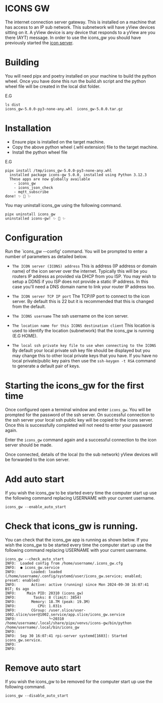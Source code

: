 # ICONS GW
The internet connection server gateway. This is installed on a machine that has access to an IP sub network. This subnetwork will have yView devices sitting on it. A yView device is any device that responds to a yView are you there (AYT) message. In order to use the icons_gw you should have previously started the [icon server](https://github.com/pjaos/icons).


# Building
You will need pipx and poetry installed on your machine to build the python wheel. Once you have done this run the build.sh script and the python wheel file will be created in the local dist folder.

E.G

```
ls dist
icons_gw-5.0.0-py3-none-any.whl  icons_gw-5.0.0.tar.gz
```

# Installation
- Ensure pipx is installed on the target machine.
- Copy the above python wheel (.whl extension) file to the target machine.
- Install the python wheel file

E.G

```
pipx install /tmp/icons_gw-5.0.0-py3-none-any.whl
  installed package icons-gw 5.0.0, installed using Python 3.12.3
  These apps are now globally available
    - icons_gw
    - icons_json_check
    - mqtt_subscribe
done! ✨ 🌟 ✨
```

  You may uninstall icons_gw using the following command.

```
pipx uninstall icons_gw
uninstalled icons-gw! ✨ 🌟 ✨
```

# Configuration
Run the `icons_gw --config' command. You will be prompted to enter a number of parameters as detailed below.

- `The ICON server (ICONS) address`
This is address (IP address or domain name) of the icon server over the internet. Typically this will be you routers IP address as provided via DHCP from you ISP. You may wish to setup a DDNS if you ISP does not provide a static IP address. In this case you'll need a DNS domain name to link your router IP address too.

- `The ICON server TCP IP port`
The TCP/IP port to connect to the icon server. By default this is 22 but it is recommended that this is changed from the default.

- `The ICONS username`
The ssh username on the icon server.

- `The location name for this ICONS destination client`
This location is used to identify the location (subnetwork) that the icons_gw is running (E.G HOME).

- `The local ssh private key file to use when connecting to the ICONS`
By default your local private ssh key file should be displayed but you may change this to other local private keys that you have. If you have no local private/public key pairs then use the `ssh-keygen -t RSA` command to generate a default pair of keys.

# Starting the icons_gw for the first time
Once configured open a terminal window and enter `icons_gw`. You will be prompted for the password of the ssh server. On successful connection to the ssh server your local ssh public key will be copied to the icons server. Once this is successfully completed will not need to enter your password again.

Enter the `icons_gw` command again and a successful connection to the icon server should be made.

Once connected, details of the local (to the sub network) yView devices will be forwarded to the icon server.

# Add auto start
If you wish the icons_gw to be started every time the computer start up use the following command replacing USERNAME with your current username.

```
icons_gw --enable_auto_start
```

# Check that icons_gw is running.
You can check that the icons_gw app is running as shown below.
If you wish the icons_gw to be started every time the computer start up use the following command replacing USERNAME with your current username.

```
icons_gw --check_auto_start
INFO:  Loaded config from /home/username/.icons_gw.cfg
INFO:  ● icons_gw.service
INFO:       Loaded: loaded (/home/username/.config/systemd/user/icons_gw.service; enabled; preset: enabled)
INFO:       Active: active (running) since Mon 2024-09-30 16:07:41 BST; 6s ago
INFO:     Main PID: 20310 (icons_gw)
INFO:        Tasks: 8 (limit: 3854)
INFO:       Memory: 18.7M (peak: 19.3M)
INFO:          CPU: 1.031s
INFO:       CGroup: /user.slice/user-1002.slice/user@1002.service/app.slice/icons_gw.service
INFO:               └─20310 /home/username/.local/share/pipx/venvs/icons-gw/bin/python /home/username/.local/bin/icons_gw
INFO:  
INFO:  Sep 30 16:07:41 rpi-server systemd[1603]: Started icons_gw.service.
INFO:  
INFO:  
```

# Remove auto start
If you wish the icons_gw to be removed for the computer start up use the following command.

```
icons_gw --disable_auto_start
```
